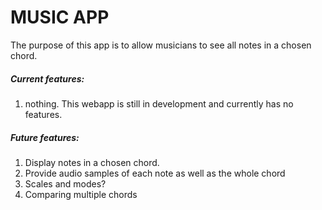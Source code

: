 # MUSIC APP

The purpose of this app is to allow musicians to see all notes in a chosen chord.

##### Current features:
1) nothing. This webapp is still in development and currently has no features.

##### Future features:
1) Display notes in a chosen chord.
2) Provide audio samples of each note as well as the whole chord
2) Scales and modes?
3) Comparing multiple chords